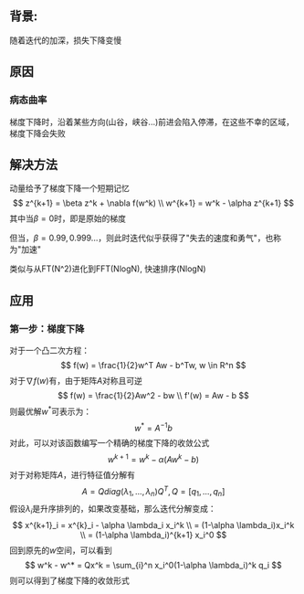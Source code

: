 ## 背景:

随着迭代的加深，损失下降变慢



## 原因

### 病态曲率

梯度下降时，沿着某些方向(山谷，峡谷...)前进会陷入停滞，在这些不幸的区域，梯度下降会失败



## 解决方法

动量给予了梯度下降一个短期记忆
$$
z^{k+1} = \beta z^k + \nabla f(w^k) \\
w^{k+1} = w^k - \alpha z^{k+1}
$$
其中当$\beta = 0$时，即是原始的梯度

但当，$\beta = 0.99, 0.999...$，则此时迭代似乎获得了"失去的速度和勇气"，也称为"加速"

类似与从FT(N^2)进化到FFT(NlogN), 快速排序(NlogN)



## 应用

### 第一步：梯度下降

对于一个凸二次方程：
$$
f(w) = \frac{1}{2}w^T Aw - b^Tw, w \in R^n
$$
对于$\nabla f(w)$有，由于矩阵$A$对称且可逆
$$
f(w) = \frac{1}{2}Aw^2 - bw \\
f'(w) = Aw - b
$$
则最优解$w^*$可表示为：
$$
w^* = A^{-1}b
$$
对此，可以对该函数编写一个精确的梯度下降的收敛公式
$$
w^{k+1} = w^k - \alpha(Aw^k - b)
$$
对于对称矩阵$A$，进行特征值分解有
$$
A = Q diag(\lambda_1,...,\lambda_n) Q^T, Q = [q_1,...,q_n]
$$
假设$\lambda_i$是升序排列的，如果改变基础，那么迭代分解变成：
$$
x^{k+1}_i = x^{k}_i - \alpha \lambda_i x_i^k \\
= (1-\alpha \lambda_i)x_i^k \\
= (1-\alpha \lambda_i)^{k+1} x_i^0
$$
回到原先的$w$空间，可以看到
$$
w^k - w^* = Qx^k = \sum_{i}^n x_i^0(1-\alpha \lambda_i)^k q_i
$$
则可以得到了梯度下降的收敛形式



